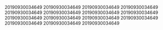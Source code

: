 20190930034649
20190930034649
20190930034649
20190930034649
20190930034649
20190930034649
20190930034649
20190930034649
20190930034649
20190930034649
20190930034649
20190930034649
20190930034649
20190930034649
20190930034649
